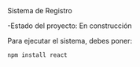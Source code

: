 </h1> Sistema de Registro </h1>

-Estado del proyecto: En construcción

Para ejecutar el sistema, debes poner:

```npm install react```

